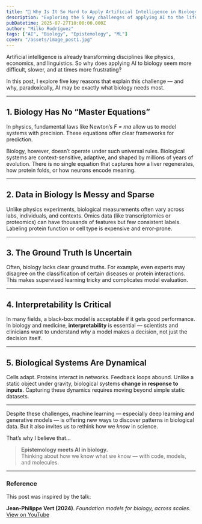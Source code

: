 ```yaml
---
title: "🧠 Why Is It So Hard to Apply Artificial Intelligence in Biology?"
description: "Exploring the 5 key challenges of applying AI to the life sciences."
pubDatetime: 2025-07-27T10:00:00.000Z
author: "Milko Rodríguez"
tags: ["AI", "Biology", "Epistemology", "ML"]
cover: "/assets/image_post1.jpg"
---
```


Artificial intelligence is already transforming disciplines like physics, economics, and linguistics. So why does applying AI to biology seem more difficult, slower, and at times more frustrating?

In this post, I explore five key reasons that explain this challenge — and why, paradoxically, AI may be exactly what biology needs most.

---

## 1. Biology Has No “Master Equations”

In physics, fundamental laws like Newton’s _F = ma_ allow us to model systems with precision. These equations offer clear frameworks for prediction.

Biology, however, doesn’t operate under such universal rules. Biological systems are context-sensitive, adaptive, and shaped by millions of years of evolution. There is no single equation that captures how a liver regenerates, how protein folds, or how neurons encode meaning.

---

## 2. Data in Biology Is Messy and Sparse

Unlike physics experiments, biological measurements often vary across labs, individuals, and contexts. Omics data (like transcriptomics or proteomics) can have thousands of features but few consistent labels. Labeling protein function or cell type is expensive and error-prone.

---

## 3. The Ground Truth Is Uncertain

Often, biology lacks clear ground truths. For example, even experts may disagree on the classification of certain diseases or protein interactions. This makes supervised learning tricky and complicates model evaluation.

---

## 4. Interpretability Is Critical

In many fields, a black-box model is acceptable if it gets good performance. In biology and medicine, **interpretability** is essential — scientists and clinicians want to understand _why_ a model makes a decision, not just the decision itself.

---

## 5. Biological Systems Are Dynamical

Cells adapt. Proteins interact in networks. Feedback loops abound. Unlike a static object under gravity, biological systems **change in response to inputs**. Capturing these dynamics requires moving beyond simple static datasets.

---

Despite these challenges, machine learning — especially deep learning and generative models — is offering new ways to discover patterns in biological data. But it also invites us to rethink how we _know_ in science.

That’s why I believe that...

> **Epistemology meets AI in biology.**  
> Thinking about how we know what we know — with code, models, and molecules.

---

### Reference

This post was inspired by the talk:

**Jean-Philippe Vert (2024)**. *Foundation models for biology, across scales*. [View on YouTube](https://www.youtube.com/watch?v=oHJ0rqlchSc)
